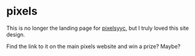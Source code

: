 # pixels

This is no longer the landing page for [pixelsyyc](pixelsyyc.com), but I truly loved this site design.

Find the link to it on the main pixels website and win a prize? Maybe? 
